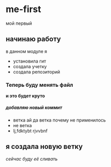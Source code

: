 # me-first
мой первый
## начинаю работу
в данном модуле я
* установила гит
* создала учетку
* создала репозиторий
### Теперь буду менять файл
**и это будет круто**

##### добавляю новый коммит
* ветка ай да ветка почему не применилось
* не ветка
* lj,fdktybt rjvvbnf

## я создала новую ветку

*сейчас буду её сливать*

